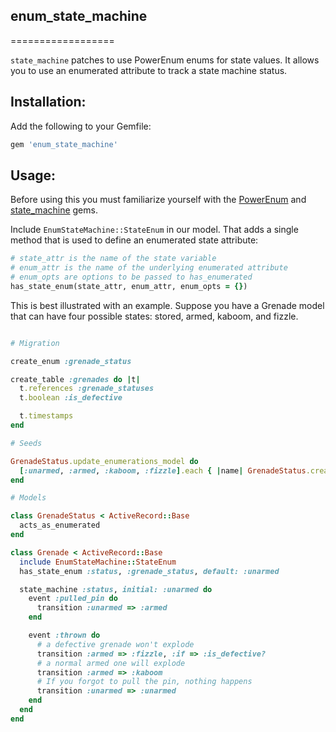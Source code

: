 ## enum_state_machine
==================

`state_machine` patches to use PowerEnum enums for state values.
It allows you to use an enumerated attribute to track a state machine status.

## Installation:

Add the following to your Gemfile:

```ruby
gem 'enum_state_machine'
```

## Usage:

Before using this you must familiarize yourself with the [PowerEnum](https://github.com/albertosaurus/power_enum_2)
and [state_machine](https://github.com/pluginaweek/state_machine) gems.

Include `EnumStateMachine::StateEnum` in our model. That adds a single method that is used to define an enumerated state attribute:

```ruby
# state_attr is the name of the state variable
# enum_attr is the name of the underlying enumerated attribute
# enum_opts are options to be passed to has_enumerated
has_state_enum(state_attr, enum_attr, enum_opts = {})
```

This is best illustrated with an example. Suppose you have a Grenade model that can have four possible states: stored, armed, kaboom, and fizzle.

```ruby

# Migration

create_enum :grenade_status

create_table :grenades do |t|
  t.references :grenade_statuses
  t.boolean :is_defective

  t.timestamps
end

# Seeds

GrenadeStatus.update_enumerations_model do
  [:unarmed, :armed, :kaboom, :fizzle].each { |name| GrenadeStatus.create! name: name }
end

# Models

class GrenadeStatus < ActiveRecord::Base
  acts_as_enumerated
end

class Grenade < ActiveRecord::Base
  include EnumStateMachine::StateEnum
  has_state_enum :status, :grenade_status, default: :unarmed

  state_machine :status, initial: :unarmed do
    event :pulled_pin do
      transition :unarmed => :armed
    end

    event :thrown do
      # a defective grenade won't explode
      transition :armed => :fizzle, :if => :is_defective?
      # a normal armed one will explode
      transition :armed => :kaboom
      # If you forgot to pull the pin, nothing happens
      transition :unarmed => :unarmed
    end
  end
end
```
